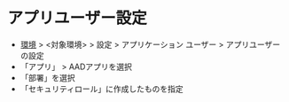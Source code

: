 # アプリユーザー設定

- [環境](https://admin.powerplatform.microsoft.com/environments/) > <対象環境> > 設定 > アプリケーション ユーザー > アプリユーザーの設定
- 「アプリ」 > AADアプリを選択
- 「部署」を選択
- 「セキュリティロール」に作成したものを指定
